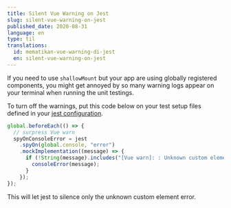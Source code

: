 ```yaml
---
title: Silent Vue Warning on Jest
slug: silent-vue-warning-on-jest
published_date: 2020-08-31
language: en
type: til
translations:
  id: mematikan-vue-warning-di-jest
  en: silent-vue-warning-on-jest
---
```


If you need to use `shallowMount` but your app are using globally registered components, you might get annoyed by so many warning logs appear on your terminal when running the unit testings.

To turn off the warnings, put this code below on your test setup files defined in your [jest configuration](https://jestjs.io/docs/en/configuration#setupfilesafterenv-array).

```js
global.beforeEach(() => {
  // surpress Vue warn
  spyOnConsoleError = jest
    .spyOn(global.console, "error")
    .mockImplementation((message) => {
      if (!String(message).includes("[Vue warn]: : Unknown custom element")) {
        consoleError(message);
      }
    });
});
```

This will let jest to silence only the unknown custom element error.
